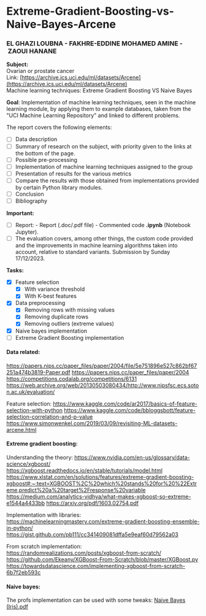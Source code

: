 # Extreme-Gradient-Boosting-vs-Naive-Bayes-Arcene

### EL GHAZI LOUBNA - FAKHRE-EDDINE MOHAMED AMINE - ZAOUI HANANE

**Subject:**  
Ovarian or prostate cancer   
Link: [https://archive.ics.uci.edu/ml/datasets/Arcene](https://archive.ics.uci.edu/ml/datasets/Arcene)  
Machine learning techniques: Extreme Gradient Boosting VS Naive Bayes  

**Goal**: Implementation of machine learning techniques, seen in the machine learning module, by applying them to example databases, taken from the "UCI Machine Learning Repository" and linked to different problems.   

The report covers the following elements:  
- [ ] Data description
- [ ] Summary of research on the subject, with priority given to the links at the bottom of the page.
- [ ] Possible pre-processing
- [ ] Implementation of machine learning techniques assigned to the group
- [ ] Presentation of results for the various metrics 
- [ ] Compare the results with those obtained from implementations provided by certain Python library modules.
- [ ] Conclusion
- [ ] Bibliography

**Important:**  
- [ ] Report: - Report (.doc/.pdf file) - Commented code **.ipynb** (Notebook Jupyter).
- [ ] The evaluation covers, among other things, the custom code provided and the improvements in machine learning algorithms taken into account, relative to standard variants.
Submission by Sunday 17/12/2023.  

**Tasks:**
- [X] Feature selection
  - [X] With variance threshold
  - [X] With K-best features
- [X] Data preprocessing
  - [X] Removing rows with missing values
  - [X] Removing duplicate rows
  - [X] Removing outliers (extreme values)
- [X] Naive bayes implementation 
- [ ] Extreme Gradient Boosting implementation

#### Data related:
https://papers.nips.cc/paper_files/paper/2004/file/5e751896e527c862bf67251a474b3819-Paper.pdf
https://papers.nips.cc/paper_files/paper/2004
https://competitions.codalab.org/competitions/6131
https://web.archive.org/web/20130503080434/http://www.nipsfsc.ecs.soton.ac.uk/evaluation/

Feature selection:
https://www.kaggle.com/code/ar2017/basics-of-feature-selection-with-python
https://www.kaggle.com/code/bbloggsbott/feature-selection-correlation-and-p-value
https://www.simonwenkel.com/2019/03/09/revisiting-ML-datasets-arcene.html

#### Extreme gradient boosting:
Understanding the theory:
https://www.nvidia.com/en-us/glossary/data-science/xgboost/
https://xgboost.readthedocs.io/en/stable/tutorials/model.html
https://www.xlstat.com/en/solutions/features/extreme-gradient-boosting-xgboost#:~:text=XGBOOST%2C%20which%20stands%20for%20%22Extreme,predict%20a%20target%2Fresponse%20variable
https://medium.com/analytics-vidhya/what-makes-xgboost-so-extreme-e1544a4433bb
https://arxiv.org/pdf/1603.02754.pdf

Implementation with libraries:
https://machinelearningmastery.com/extreme-gradient-boosting-ensemble-in-python/
https://gist.github.com/pb111/cc341409081dffa5e9eaf60d79562a03

From scratch implementation:
https://randomrealizations.com/posts/xgboost-from-scratch/
https://github.com/Ekeany/XGBoost-From-Scratch/blob/master/XGBoost.py
https://towardsdatascience.com/implementing-xgboost-from-scratch-6b7f2eb593c

#### Naive bayes:
The profs implementation can be used with some tweaks:
[Naive Bayes (Iris).pdf](Naive%20Bayes%20%28Iris%29.pdf)
